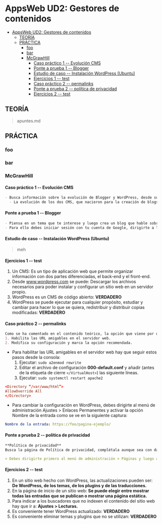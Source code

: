 # AppsWeb UD2: Gestores de contenidos

- [AppsWeb UD2: Gestores de contenidos](#appsweb-ud2-gestores-de-contenidos)
  - [TEORÍA](#teoría)
  - [PRÁCTICA](#práctica)
    - [foo](#foo)
    - [bar](#bar)
    - [McGrawHill](#mcgrawhill)
      - [Caso práctico 1 -- Evolución CMS](#caso-práctico-1----evolución-cms)
      - [Ponte a prueba 1 -- Blogger](#ponte-a-prueba-1----blogger)
      - [Estudio de caso -- Instalación WordPress (Ubuntu)](#estudio-de-caso----instalación-wordpress-ubuntu)
      - [Ejercicios 1 -- test](#ejercicios-1----test)
      - [Caso práctico 2 -- permalinks](#caso-práctico-2----permalinks)
      - [Ponte a prueba 2 -- política de privacidad](#ponte-a-prueba-2----política-de-privacidad)
      - [Ejercicios 2 -- test](#ejercicios-2----test)


## TEORÍA

> apuntes.md

## PRÁCTICA

### foo
### bar
### McGrawHill

#### Caso práctico 1 -- Evolución CMS

```md
- Busca información sobre la evolución de Blogger y WordPress, desde sus inicios hasta la actualidad, y haz una comparativa de los aspectos que te parezcan más relevantes de cada uno de ellos. Puedes utilizar Wikipedia o sitios web especializados y realizar una comparativa con la herramienta Google Trends para comparar el volumen de utilización que tienen.
  - La evolución de los dos CMS, que nacieron para la creación de blogs, ha sido muy distinta. En los últimos quince años WordPress ha evolucionado mucho gracias a que es de código abierto y que se han desarrollado muchos plugins que le añaden funcionalidades extra. Ahora mismo es una herramienta con la que poder montar casi cualquier tipo de sitio web. Blogger se sigue utilizando como una herramienta para blogs. Gráfica comparativa del uso de ambos CMS: <br> ...
```


#### Ponte a prueba 1 -- Blogger

```md
- Piensa en un tema que te interese y luego crea un blog que hable sobre él; para ello utiliza la herramienta Blogger. Tu nuevo blog deberá tener al menos dos entradas y dos páginas. Las entradas han de tener texto, alguna imagen y algún enlace a un sitio web externo. En las páginas puedes incluir el contenido que quieras. También deberás añadir un menú con tus páginas y algún gadget.
- Para ello debes iniciar sesión con tu cuenta de Google, dirigirte a la herramienta Blogger y crear un nuevo blog, indicar el título y la URL. <br> Investiga las opciones que tiene para cambiar el tema por defecto por otro que te guste, añadir un menú y algún gadget desde el apartado de diseño. <br> Puedes consultar el manual de Blogger en la URL: https://support.google.com/blogger/answer/1623800?hl=es
```


#### Estudio de caso -- Instalación WordPress (Ubuntu)

> meh

#### Ejercicios 1 -- test

1. Un CMS: Es un tipo de aplicación web que permite organizar información con dos partes diferenciadas, el back-end y el front-end.
2. Desde www.wordpress.com se puede: Descargar los archivos necesarios para poder instalar y configurar un sitio web en un servidor propio.
3. WordPress es un CMS de código abierto: **VERDADERO**
4. WordPress se puede ejecutar para cualquier propósito, estudiar y cambiar para hacer lo que se quiera, redistribuir y distribuir copias modificadas: **VERDADERO**

#### Caso práctico 2 -- permalinks

```md
Como se ha comentado en el contenido teórico, la opción que viene por defecto sobre los enlaces no es la más recomendable. Realiza lo siguiente:
1. Habilita las URL amigables en el servidor web.
2. Modifica su configuración y marca la opción recomendada.
```
- Para habilitar las URL amigables en el servidor web hay que seguir estos pasos desde la consola:
  1. Ejecutar: `sudo a2enmod rewrite`
  2. Editar el archivo de configuración **000-default.conf** y añadir (antes de la etiqueta de cierre `</VirtualHost>`) las siguiente líneas.
  3. Ejecutar: `sudo systemctl restart apache2`

```conf
<Directory “/var/www/html”>
AllowOverride All
</Directory>
```

- Para cambiar la configuración en WordPress, debes dirigirte al menú de administración Ajustes > Enlaces Permanentes y activar la opción Nombre de la entrada como se ve en la siguiente captura:

```yaml
Nombre de la entrada: https://foo/pagina-ejemplo/
```

#### Ponte a prueba 2 -- política de privacidad

```md
**Política de privacidad**
Busca la página de Política de privacidad, complétala aunque sea con datos ficticios y publícala. Después entra en el menú de administración > Ajustes > Privacidad y asegúrate de que en el desplegable Cambia tu página de política de privacidad aparezca esta página.

> Debes dirigirte primero al menú de administración > Páginas y luego al menú de administración > Ajustes > Privacidad.
```

#### Ejercicios 2 -- test

1. En un sitio web hecho con WordPress, las actualizaciones pueden ser: **De WordPress, de los temas, de los plugins y de las traducciones.**
2. En la página de inicio de un sitio web: **Se puede elegir entre mostrar todas las entradas que se publican o mostrar una página estática.**
3. Para indicar a los buscadores que no indexen el contenido del sitio web hay que ir a: **Ajustes > Lecturas.**
4. Es conveniente tener WordPress actualizado: **VERDADERO**
5. Es conveniente eliminar temas y plugins que no se utilizan: **VERDADERO**

<!-- #### Caso práctico x -- foo
#### Ponte a prueba x -- foo
#### Estudio de caso x -- foo
#### Ejercicios x -- test

1. foo
2. foo
3. foo
4. foo
5. foo

## QUIZ -->

